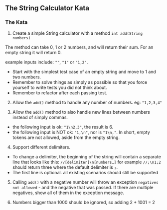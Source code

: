 ## The String Calculator Kata

### The Kata

1) Create a simple String calculator with a method `int add(String numbers)`

The method can take 0, 1 or 2 numbers, and will return their sum. 
For an empty string it will return 0. 

example inputs include: `""`, `"1"` or `"1,2"`.

* Start with the simplest test case of an empty string and move to 1 and two numbers.
* Remember to solve things as simply as possible so that you force yourself to write tests you did not think about.
* Remember to refactor after each passing test.

2) Allow the `add()` method to handle any number of numbers. eg: `"1,2,3,4"`

3) Allow the `add()` method to also handle new lines between numbers instead of simply commas.
* the following input is ok:  `"1\n2,3"`, the result is 6.
* the following input is NOT ok:  `"1,\n"`, nor is `"1\n,"`. In short, empty tokens are not allowed, aside from the empty string.

4)  Support different delimiters.
* To change a delimiter, the beginning of the string will contain a separate line that looks like this:   `//[delimiter]\n[numbers…]` for example `//;\n1;2` should return three where the default delimiter is `;`.
* The first line is optional. all existing scenarios should still be supported

5) Calling `add()` with a negative number will throw an exception `negatives not allowed` - and the negative that was passed. If there are multiple negatives, show all of them in the exception message.

6) Numbers bigger than 1000 should be ignored, so adding 2 + 1001  = 2